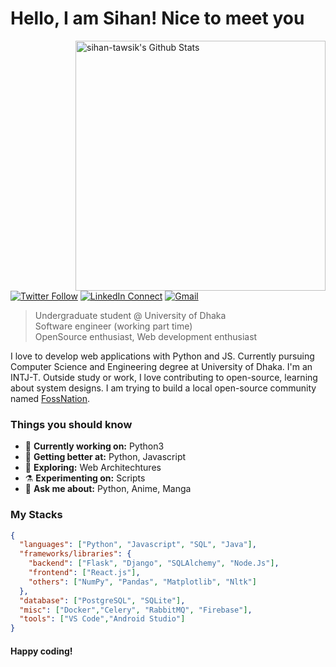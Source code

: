 # Hello, I am Sihan! Nice to meet you

[<img align="right" width="400" src="https://github-readme-stats.vercel.app/api?username=sihan-tawsik&&show_icons=true&theme=tokyonight&count_private=true" alt="sihan-tawsik's Github Stats"/>](https://github.com/sihan-tawsik)

[![Twitter Follow](https://img.shields.io/badge/dynamic/json.svg?color=222244&labelColor=000000&logo=twitter&logoColor=f5f7fe&label=&query=%24[0].followers_count&url=https%3A%2F%2Fcdn.syndication.twimg.com%2Fwidgets%2Ffollowbutton%2Finfo.json%3Fscreen_names%3DSihanTawsik&suffix=%20Followers)](https://twitter.com/SihanTawsik)
[![LinkedIn Connect](https://img.shields.io/badge/%20-Connect-black?color=222244&labelColor=000000&logo=linkedin&logoColor=f5f7fe)](https://www.linkedin.com/in/sihan-tawsik/)
[![Gmail](https://img.shields.io/badge/%20-Send%20Mail-black?color=222244&labelColor=000000&logo=gmail&logoColor=f5f7fe)](mailto:sihantawsik@gmail.com?subject=From%20GitHub&&body=Hi,%20there.%20Found%20you%20on%20GitHub!%20Let's%20talk%20about...)

> Undergraduate student @ University of Dhaka <br/>
> Software engineer (working part time) <br/>
> OpenSource enthusiast, Web development enthusiast

I love to develop web applications with Python and JS. Currently pursuing Computer Science and Engineering degree at University of Dhaka. I'm an INTJ-T. Outside study or work, I love contributing to open-source, learning about system designs. I am trying to build a local open-source community named [FossNation](https://www.facebook.com/groups/FOSSNation).

### Things you should know

- 🔭 <b>Currently working on:</b> Python3
- 🌱 <b>Getting better at:</b> Python, Javascript
- 🤔 <b>Exploring:</b> Web Architechtures
- ⚗️ <b>Experimenting on:</b> Scripts
- 💬 <b>Ask me about:</b> Python, Anime, Manga

### My Stacks

```json
{
  "languages": ["Python", "Javascript", "SQL", "Java"],
  "frameworks/libraries": {
    "backend": ["Flask", "Django", "SQLAlchemy", "Node.Js"],
    "frontend": ["React.js"],
    "others": ["NumPy", "Pandas", "Matplotlib", "Nltk"]
  },
  "database": ["PostgreSQL", "SQLite"],
  "misc": ["Docker","Celery", "RabbitMQ", "Firebase"],
  "tools": ["VS Code","Android Studio"]
}
```

#### Happy coding!

